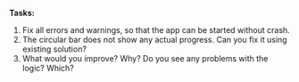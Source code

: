**Tasks:**

1. Fix all errors and warnings, so that the app can be started without crash.
2. The circular bar does not show any actual progress. Can you fix it using existing solution?
3. What would you improve? Why? Do you see any problems with the logic? Which?

